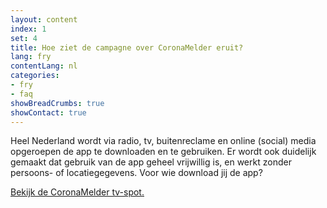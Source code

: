 ```yaml
---
layout: content
index: 1
set: 4
title: Hoe ziet de campagne over CoronaMelder eruit?
lang: fry
contentLang: nl
categories:
- fry
- faq
showBreadCrumbs: true
showContact: true
---
```

Heel Nederland wordt via radio, tv, buitenreclame en online (social) media opgeroepen de app te downloaden en te gebruiken. Er wordt ook duidelijk gemaakt dat gebruik van de app geheel vrijwillig is, en werkt zonder persoons- of locatiegegevens. Voor wie download jij de app?

<a href="https://www.youtube.com/watch?v=ZVLzUcWq4ZM" target="_blank" rel="noopener roferrer">Bekijk de CoronaMelder tv-spot.</a>
